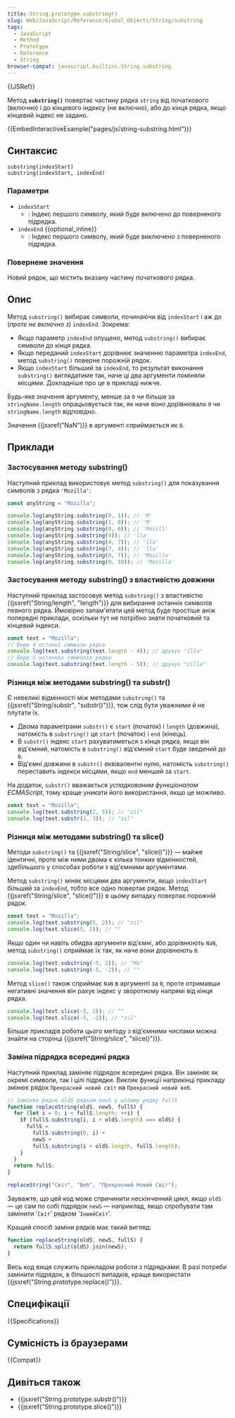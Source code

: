 ```yaml
---
title: String.prototype.substring()
slug: Web/JavaScript/Reference/Global_Objects/String/substring
tags:
  - JavaScript
  - Method
  - Prototype
  - Reference
  - String
browser-compat: javascript.builtins.String.substring
---
```


{{JSRef}}

Метод **`substring()`** повертає частину рядка `string` від початкового (включно) і до кінцевого індексу (не включно), або до кінця рядка, якщо кінцевий індекс не задано.

{{EmbedInteractiveExample("pages/js/string-substring.html")}}

## Синтаксис

```js-nolint
substring(indexStart)
substring(indexStart, indexEnd)
```

### Параметри

- `indexStart`
  - : Індекс першого символу, який буде включено до поверненого підрядка.
- `indexEnd` {{optional_inline}}
  - : Індекс першого символу, який буде виключено з поверненого підрядка.

### Повернене значення

Новий рядок, що містить вказану частину початкового рядка.

## Опис

Метод `substring()` вибирає символи, починаючи від `indexStart` і аж до (_проте не включно з_) `indexEnd`. Зокрема:

- Якщо параметр `indexEnd` опущено, метод `substring()` вибирає символи до кінця рядка.
- Якщо переданий `indexStart` дорівнює значенню параметра `indexEnd`, метод `substring()` поверне порожній рядок.
- Якщо `indexStart` більший за `indexEnd`, то результат виконання `substring()` виглядатиме так, наче ці два аргументи поміняли місцями. Докладніше про це в прикладі нижче.

Будь-яке значення аргументу, менше за `0` чи більше за `stringName.length` опрацьовується так, як наче воно дорівнювало `0` чи `stringName.length` відповідно.

Значення {{jsxref("NaN")}} в аргументі сприймається як `0`.

## Приклади

### Застосування методу substring()

Наступний приклад використовує метод `substring()` для показування символів з рядка `'Mozilla'`:

```js
const anyString = "Mozilla";

console.log(anyString.substring(0, 1)); // 'M'
console.log(anyString.substring(1, 0)); // 'M'
console.log(anyString.substring(0, 6)); // 'Mozill'
console.log(anyString.substring(4)); // 'lla'
console.log(anyString.substring(4, 7)); // 'lla'
console.log(anyString.substring(7, 4)); // 'lla'
console.log(anyString.substring(0, 7)); // 'Mozilla'
console.log(anyString.substring(0, 10)); // 'Mozilla'
```

### Застосування методу substring() з властивістю довжини

Наступний приклад застосовує метод `substring()` з властивістю {{jsxref("String/length", "length")}} для вибирання останніх символів певного рядка. Ймовірно запам'ятати цей метод буде простіше аніж попередні приклади, оскільки тут не потрібно знати початковий та кінцевий індекси.

```js
const text = "Mozilla";
// Бере 4 останні символи рядка
console.log(text.substring(text.length - 4)); // друкує "illa"
// Бере 5 останніх символів рядка
console.log(text.substring(text.length - 5)); // друкує "zilla"
```

### Різниця між методами substring() та substr()

Є невеликі відмінності між методами `substring()` та {{jsxref("String/substr", "substr()")}}, тож слід бути уважними й не плутати їх.

- Двома параметрами `substr()` є `start` (початок) і `length` (довжина), натомість в `substring()` це `start` (початок) і `end` (кінець).
- В `substr()` індекс `start` рахуватиметься з кінця рядка, якщо він від'ємний, натомість в `substring()` від'ємний `start` буде зведений до `0`.
- Від'ємні довжини в `substr()` еквівалентні нулю, натомість `substring()` переставить індекси місцями, якщо `end` менший за `start`.

На додаток, `substr()` вважається _успадкованим функціоналом ECMAScript_, тому краще уникати його використання, якщо це можливо.

```js
const text = "Mozilla";
console.log(text.substring(2, 5)); // "zil"
console.log(text.substr(2, 3)); // "zil"
```

### Різниця між методами substring() та slice()

Методи `substring()` та {{jsxref("String/slice", "slice()")}} — майже ідентичні, проте між ними двома є кілька тонких відмінностей, здебільшого у способах роботи з від'ємними аргументами.

Метод `substring()` міняє місцями два аргументи, якщо `indexStart` більший за `indexEnd`, тобто все одно повертає рядок. Метод {{jsxref("String/slice", "slice()")}} в цьому випадку повертає порожній рядок.

```js
const text = "Mozilla";
console.log(text.substring(5, 2)); // "zil"
console.log(text.slice(5, 2)); // ""
```

Якщо один чи навіть обидва аргументи від'ємні, або дорівнюють `NaN`, метод `substring()` сприймає їх так, як наче вони дорівнюють `0`.

```js
console.log(text.substring(-5, 2)); // "Mo"
console.log(text.substring(-5, -2)); // ""
```

Метод `slice()` також сприймає `NaN` в аргументі за `0`, проте отримавши негативні значення він рахує індекс у зворотному напрямі від кінця рядка.

```js
console.log(text.slice(-5, 2)); // ""
console.log(text.slice(-5, -2)); // "zil"
```

Більше прикладів роботи цього методу з від'ємними числами можна знайти на сторінці {{jsxref("String/slice", "slice()")}}.

### Заміна підрядка всередині рядка

Наступний приклад заміняє підрядок всередині рядка. Він заміняє як окремі символи, так і цілі підрядки. Виклик функції наприкінці прикладу змінює рядок `Прекрасний новий світ` на `Прекрасний новий веб`.

```js
// Заміняє рядок oldS рядком newS у цілому рядку fullS
function replaceString(oldS, newS, fullS) {
  for (let i = 0; i < fullS.length; ++i) {
    if (fullS.substring(i, i + oldS.length) === oldS) {
      fullS =
        fullS.substring(0, i) +
        newS +
        fullS.substring(i + oldS.length, fullS.length);
    }
  }
  return fullS;
}

replaceString("Світ", "Веб", "Прекрасний Новий Світ");
```

Зауважте, що цей код може спричинити нескінченний цикл, якщо `oldS` — це сам по собі підрядок `newS` — наприклад, якщо спробувати там замінити '`Світ`' рядком '`ІншийСвіт`'.

Кращий спосіб заміни рядків має такий вигляд:

```js
function replaceString(oldS, newS, fullS) {
  return fullS.split(oldS).join(newS);
}
```

Весь код вище служить прикладом роботи з підрядками. В разі потреби замінити підрядок, в більшості випадків, краще використати {{jsxref("String.prototype.replace()")}}.

## Специфікації

{{Specifications}}

## Сумісність із браузерами

{{Compat}}

## Дивіться також

- {{jsxref("String.prototype.substr()")}}
- {{jsxref("String.prototype.slice()")}}

